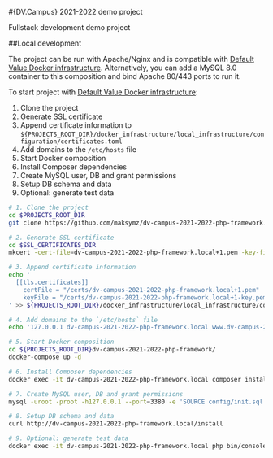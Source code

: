 #{DV.Campus} 2021-2022 demo project

Fullstack development demo project

##Local development

The project can be run with Apache/Nginx and is compatible with [Default Value Docker infrastructure](https://github.com/DefaultValue/docker_infrastructure).
Alternatively, you can add a MySQL 8.0 container to this composition and bind Apache 80/443 ports to run it.

To start project with [Default Value Docker infrastructure](https://github.com/DefaultValue/docker_infrastructure):

1. Clone the project
2. Generate SSL certificate
3. Append certificate information to `${PROJECTS_ROOT_DIR}/docker_infrastructure/local_infrastructure/configuration/certificates.toml`
4. Add domains to the `/etc/hosts` file
5. Start Docker composition
6. Install Composer dependencies
7. Create MySQL user, DB and grant permissions
8. Setup DB schema and data
9. Optional: generate test data

```bash
# 1. Clone the project
cd $PROJECTS_ROOT_DIR
git clone https://github.com/maksymz/dv-campus-2021-2022-php-framework.git

# 2. Generate SSL certificate
cd $SSL_CERTIFICATES_DIR
mkcert -cert-file=dv-campus-2021-2022-php-framework.local+1.pem -key-file=dv-campus-2021-2022-php-framework.local+1-key.pem dv-campus-2021-2022-php-framework.local www.dv-campus-2021-2022-php-framework.local

# 3. Append certificate information
echo '
  [[tls.certificates]]
    certFile = "/certs/dv-campus-2021-2022-php-framework.local+1.pem"
    keyFile = "/certs/dv-campus-2021-2022-php-framework.local+1-key.pem"
' >> ${PROJECTS_ROOT_DIR}/docker_infrastructure/local_infrastructure/configuration/certificates.toml

# 4. Add domains to the `/etc/hosts` file
echo '127.0.0.1 dv-campus-2021-2022-php-framework.local www.dv-campus-2021-2022-php-framework.local' | sudo tee -a /etc/hosts

# 5. Start Docker composition
cd ${PROJECTS_ROOT_DIR}dv-campus-2021-2022-php-framework/
docker-compose up -d

# 6. Install Composer dependencies
docker exec -it dv-campus-2021-2022-php-framework.local composer install

# 7. Create MySQL user, DB and grant permissions
mysql -uroot -proot -h127.0.0.1 --port=3380 -e 'SOURCE config/init.sql'

# 8. Setup DB schema and data
curl http://dv-campus-2021-2022-php-framework.local/install

# 9. Optional: generate test data
docker exec -it dv-campus-2021-2022-php-framework.local php bin/console install:generate-data
```